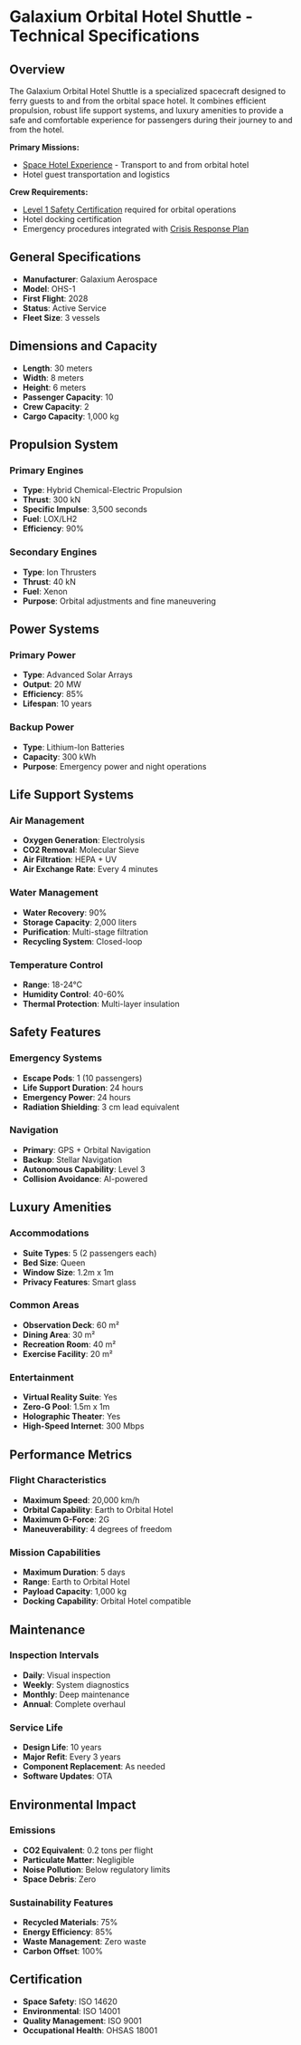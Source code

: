 # Galaxium Orbital Hotel Shuttle - Technical Specifications

## Overview

The Galaxium Orbital Hotel Shuttle is a specialized spacecraft designed to ferry guests to and from the orbital space hotel. It combines efficient propulsion, robust life support systems, and luxury amenities to provide a safe and comfortable experience for passengers during their journey to and from the hotel.

**Primary Missions:**
- [Space Hotel Experience](../../02_offerings/08_space_hotel_experience.md) - Transport to and from orbital hotel
- Hotel guest transportation and logistics

**Crew Requirements:**
- [Level 1 Safety Certification](../../03_hr/01_training/space_safety_certification.md#level-1-space-safety-awareness) required for orbital operations
- Hotel docking certification
- Emergency procedures integrated with [Crisis Response Plan](../../06_technical/crisis_response_plan.md)

## General Specifications

- **Manufacturer**: Galaxium Aerospace
- **Model**: OHS-1
- **First Flight**: 2028
- **Status**: Active Service
- **Fleet Size**: 3 vessels

## Dimensions and Capacity

- **Length**: 30 meters
- **Width**: 8 meters
- **Height**: 6 meters
- **Passenger Capacity**: 10
- **Crew Capacity**: 2
- **Cargo Capacity**: 1,000 kg

## Propulsion System

### Primary Engines
- **Type**: Hybrid Chemical-Electric Propulsion
- **Thrust**: 300 kN
- **Specific Impulse**: 3,500 seconds
- **Fuel**: LOX/LH2
- **Efficiency**: 90%

### Secondary Engines
- **Type**: Ion Thrusters
- **Thrust**: 40 kN
- **Fuel**: Xenon
- **Purpose**: Orbital adjustments and fine maneuvering

## Power Systems

### Primary Power
- **Type**: Advanced Solar Arrays
- **Output**: 20 MW
- **Efficiency**: 85%
- **Lifespan**: 10 years

### Backup Power
- **Type**: Lithium-Ion Batteries
- **Capacity**: 300 kWh
- **Purpose**: Emergency power and night operations

## Life Support Systems

### Air Management
- **Oxygen Generation**: Electrolysis
- **CO2 Removal**: Molecular Sieve
- **Air Filtration**: HEPA + UV
- **Air Exchange Rate**: Every 4 minutes

### Water Management
- **Water Recovery**: 90%
- **Storage Capacity**: 2,000 liters
- **Purification**: Multi-stage filtration
- **Recycling System**: Closed-loop

### Temperature Control
- **Range**: 18-24°C
- **Humidity Control**: 40-60%
- **Thermal Protection**: Multi-layer insulation

## Safety Features

### Emergency Systems
- **Escape Pods**: 1 (10 passengers)
- **Life Support Duration**: 24 hours
- **Emergency Power**: 24 hours
- **Radiation Shielding**: 3 cm lead equivalent

### Navigation
- **Primary**: GPS + Orbital Navigation
- **Backup**: Stellar Navigation
- **Autonomous Capability**: Level 3
- **Collision Avoidance**: AI-powered

## Luxury Amenities

### Accommodations
- **Suite Types**: 5 (2 passengers each)
- **Bed Size**: Queen
- **Window Size**: 1.2m x 1m
- **Privacy Features**: Smart glass

### Common Areas
- **Observation Deck**: 60 m²
- **Dining Area**: 30 m²
- **Recreation Room**: 40 m²
- **Exercise Facility**: 20 m²

### Entertainment
- **Virtual Reality Suite**: Yes
- **Zero-G Pool**: 1.5m x 1m
- **Holographic Theater**: Yes
- **High-Speed Internet**: 300 Mbps

## Performance Metrics

### Flight Characteristics
- **Maximum Speed**: 20,000 km/h
- **Orbital Capability**: Earth to Orbital Hotel
- **Maximum G-Force**: 2G
- **Maneuverability**: 4 degrees of freedom

### Mission Capabilities
- **Maximum Duration**: 5 days
- **Range**: Earth to Orbital Hotel
- **Payload Capacity**: 1,000 kg
- **Docking Capability**: Orbital Hotel compatible

## Maintenance

### Inspection Intervals
- **Daily**: Visual inspection
- **Weekly**: System diagnostics
- **Monthly**: Deep maintenance
- **Annual**: Complete overhaul

### Service Life
- **Design Life**: 10 years
- **Major Refit**: Every 3 years
- **Component Replacement**: As needed
- **Software Updates**: OTA

## Environmental Impact

### Emissions
- **CO2 Equivalent**: 0.2 tons per flight
- **Particulate Matter**: Negligible
- **Noise Pollution**: Below regulatory limits
- **Space Debris**: Zero

### Sustainability Features
- **Recycled Materials**: 75%
- **Energy Efficiency**: 85%
- **Waste Management**: Zero waste
- **Carbon Offset**: 100%

## Certification

- **Space Safety**: ISO 14620
- **Environmental**: ISO 14001
- **Quality Management**: ISO 9001
- **Occupational Health**: OHSAS 18001 